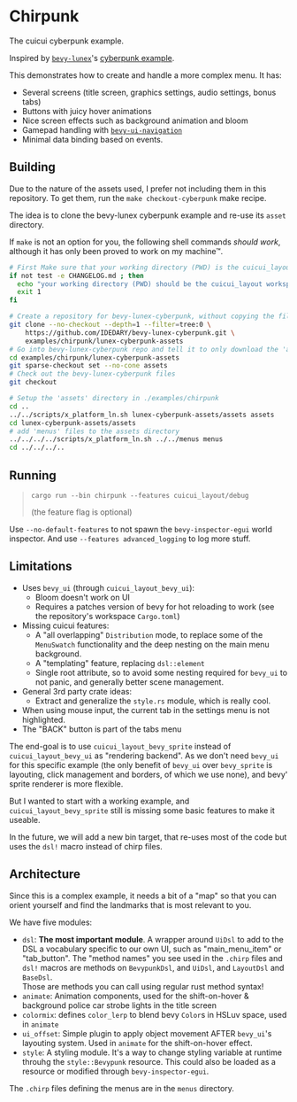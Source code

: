 # Chirpunk

The cuicui cyberpunk example.

Inspired by [`bevy-lunex`]'s [cyberpunk example].

This demonstrates how to create and handle a more complex menu. It has:

- Several screens (title screen, graphics settings, audio settings, bonus tabs)
- Buttons with juicy hover animations
- Nice screen effects such as background animation and bloom
- Gamepad handling with [`bevy-ui-navigation`]
- Minimal data binding based on events.


## Building

Due to the nature of the assets used, I prefer not including them in this
repository. To get them, run the `make checkout-cyberpunk` make recipe.

The idea is to clone the bevy-lunex cyberpunk example and re-use its `asset`
directory.

If `make` is not an option for you, the following shell commands _should work_,
although it has only been proved to work on my machine™.

```sh
# First Make sure that your working directory (PWD) is the cuicui_layout workspace root.
if not test -e CHANGELOG.md ; then
  echo "your working directory (PWD) should be the cuicui_layout workspace root."
  exit 1
fi

# Create a repository for bevy-lunex-cyberpunk, without copying the files
git clone --no-checkout --depth=1 --filter=tree:0 \
    https://github.com/IDEDARY/bevy-lunex-cyberpunk.git \
    examples/chirpunk/lunex-cyberpunk-assets
# Go into bevy-lunex-cyberpunk repo and tell it to only download the 'assets' directory
cd examples/chirpunk/lunex-cyberpunk-assets
git sparse-checkout set --no-cone assets
# Check out the bevy-lunex-cyberpunk files
git checkout

# Setup the 'assets' directory in ./examples/chirpunk
cd ..
../../scripts/x_platform_ln.sh lunex-cyberpunk-assets/assets assets
cd lunex-cyberpunk-assets/assets
# add 'menus' files to the assets directory
../../../../scripts/x_platform_ln.sh ../../menus menus
cd ../../../..
```

## Running

> `cargo run --bin chirpunk --features cuicui_layout/debug`
>
> (the feature flag is optional)

Use `--no-default-features` to not spawn the `bevy-inspector-egui` world inspector.
And use `--features advanced_logging` to log more stuff.

## Limitations

- Uses `bevy_ui` (through `cuicui_layout_bevy_ui`):
  - Bloom doesn't work on UI
  - Requires a patches version of bevy for hot reloading to work (see the
    repository's workspace `Cargo.toml`)
- Missing cuicui features:
  - A "all overlapping" `Distribution` mode, to replace some of the `MenuSwatch`
    functionality and the deep nesting on the main menu background.
  - A "templating" feature, replacing `dsl::element`
  - Single root attribute, so to avoid some nesting required for `bevy_ui` to
    not panic, and generally better scene management.
- General 3rd party crate ideas:
  - Extract and generalize the `style.rs` module, which is really cool.
- When using mouse input, the current tab in the settings menu is not highlighted.
- The "BACK" button is part of the tabs menu


The end-goal is to use `cuicui_layout_bevy_sprite` instead of
`cuicui_layout_bevy_ui` as "rendering backend". As we don't need `bevy_ui` for
this specific example (the only benefit of `bevy_ui` over `bevy_sprite` is
layouting, click management and borders, of which we use none), and bevy' sprite
renderer is more flexible.

But I wanted to start with a working example, and `cuicui_layout_bevy_sprite`
still is missing some basic features to make it useable.

In the future, we will add a new bin target, that re-uses most of the code but
uses the `dsl!` macro instead of chirp files.


## Architecture

Since this is a complex example, it needs a bit of a "map" so that you can
orient yourself and find the landmarks that is most relevant to you.

We have five modules:

- `dsl`: **The most important module**. A wrapper around `UiDsl` to add to the
  DSL a vocabulary specific to our own UI, such as "main_menu_item" or "tab_button".
  The "method names" you see used in the `.chirp` files and `dsl!` macros are
  methods on `BevypunkDsl`, and `UiDsl`, and `LayoutDsl` and `BaseDsl`.
  \
  Those are methods you can call using regular rust method syntax!
- `animate`: Animation components, used for the shift-on-hover & background
  police car strobe lights in the title screen
- `colormix`: defines `color_lerp` to blend bevy `Color`s in HSLuv space, used
  in `animate`
- `ui_offset`: Simple plugin to apply object movement AFTER `bevy_ui`'s layouting
  system. Used in `animate` for the shift-on-hover effect.
- `style`: A styling module. It's a way to change styling variable at runtime
  throuhg the `style::Bevypunk` resource. This could also be loaded as a resource
  or modified through `bevy-inspector-egui`.

The `.chirp` files defining the menus are in the `menus` directory.

[`bevy-lunex`]: https://github.com/bytestring-net/bevy-lunex
[cyberpunk example]: https://github.com/IDEDARY/bevy-lunex-cyberpunk
[`bevy-ui-navigation`]: https://lib.rs/crates/bevy-ui-navigation